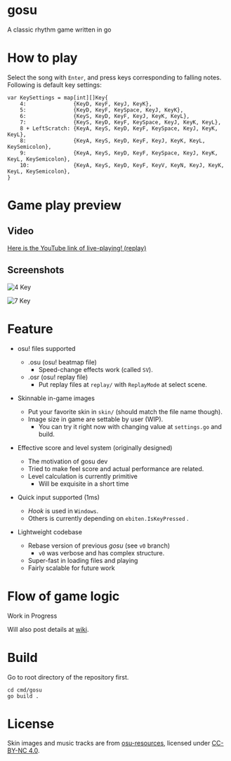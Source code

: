 # gosu

A classic rhythm game written in go

# How to play
Select the song with `Enter`, and press keys corresponding to falling notes.
Following is default key settings:
```
var KeySettings = map[int][]Key{
	4:               {KeyD, KeyF, KeyJ, KeyK},
	5:               {KeyD, KeyF, KeySpace, KeyJ, KeyK},
	6:               {KeyS, KeyD, KeyF, KeyJ, KeyK, KeyL},
	7:               {KeyS, KeyD, KeyF, KeySpace, KeyJ, KeyK, KeyL},
	8 + LeftScratch: {KeyA, KeyS, KeyD, KeyF, KeySpace, KeyJ, KeyK, KeyL},
	8:               {KeyA, KeyS, KeyD, KeyF, KeyJ, KeyK, KeyL, KeySemicolon},
	9:               {KeyA, KeyS, KeyD, KeyF, KeySpace, KeyJ, KeyK, KeyL, KeySemicolon},
	10:              {KeyA, KeyS, KeyD, KeyF, KeyV, KeyN, KeyJ, KeyK, KeyL, KeySemicolon},
}
```

# Game play preview
## Video
[Here is the YouTube link of live-playing! (replay)](https://youtu.be/YMRgGQZHpQo)

## Screenshots
![4 Key](https://i.imgur.com/6veaLI6.png)

![7 Key](https://i.imgur.com/MJTFmE3.png)
# Feature
* osu! files supported
  * .osu (osu! beatmap file)
    * Speed-change effects work (called `SV`).
  * .osr (osu! replay file)
    * Put replay files at `replay/` with `ReplayMode` at select scene.

* Skinnable in-game images
  * Put your favorite skin in `skin/` (should match the file name though).
  * Image size in game are settable by user (WIP).
    * You can try it right now with changing value at `settings.go` and build. 

* Effective score and level system (originally designed)
  * The motivation of gosu dev
  * Tried to make feel score and actual performance are related.
  * Level calculation is currently primitive 
    * Will be exquisite in a short time 

* Quick input supported (1ms)
  * *Hook* is used in `Windows`.
  * Others is currently depending on `ebiten.IsKeyPressed` .

* Lightweight codebase
  * Rebase version of previous *gosu* (see `v0` branch)
    * `v0` was verbose and has complex structure. 
  * Super-fast in loading files and playing
  * Fairly scalable for future work

# Flow of game logic
Work in Progress

Will also post details at [wiki](https://github.com/hndada/gosu/wiki).

# Build
Go to root directory of the repository first. 
```
cd cmd/gosu
go build .
```

# License
Skin images and music tracks are from [osu-resources](https://github.com/ppy/osu-resources), licensed under [CC-BY-NC 4.0](https://creativecommons.org/licenses/by-nc/4.0/legalcode).